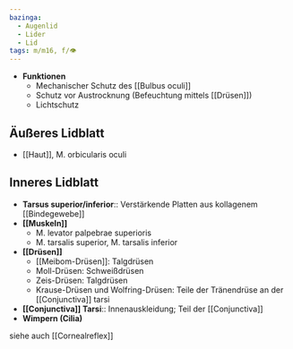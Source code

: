```yaml
---
bazinga:
  - Augenlid
  - Lider
  - Lid
tags: m/m16, f/👁️
---
```

- **Funktionen**
	- Mechanischer Schutz des [[Bulbus oculi]]
	- Schutz vor Austrocknung (Befeuchtung mittels [[Drüsen]])
	- Lichtschutz

## Äußeres Lidblatt
- [[Haut]], M. orbicularis oculi

## Inneres Lidblatt
- **Tarsus superior/inferior**:: Verstärkende Platten aus kollagenem [[Bindegewebe]]
- **[[Muskeln]]**
	- M. levator palpebrae superioris
	- M. tarsalis superior, M. tarsalis inferior
- **[[Drüsen]]**
	- [[Meibom-Drüsen]]: Talgdrüsen
	- Moll-Drüsen: Schweißdrüsen
	- Zeis-Drüsen: Talgdrüsen
	- Krause-Drüsen und Wolfring-Drüsen: Teile der Tränendrüse an der [[Conjunctiva]] tarsi
- **[[Conjunctiva]] Tarsi**:: Innenauskleidung; Teil der [[Conjunctiva]]
- **Wimpern (Cilia)**

siehe auch [[Cornealreflex]]